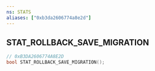 ```yaml
---
ns: STATS
aliases: ["0xb3da2606774a8e2d"]
---
```

## STAT_ROLLBACK_SAVE_MIGRATION

```c
// 0xB3DA2606774A8E2D
bool STAT_ROLLBACK_SAVE_MIGRATION();
```
